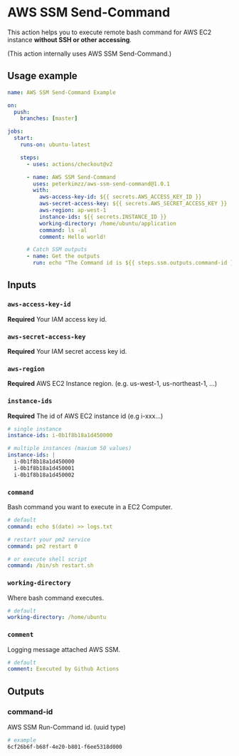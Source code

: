 # AWS SSM Send-Command

This action helps you to execute remote bash command for AWS EC2 instance **without SSH or other accessing**. 

(This action internally uses AWS SSM Send-Command.)


## Usage example

```yml
name: AWS SSM Send-Command Example

on:
  push:
    branches: [master]

jobs:
  start:
    runs-on: ubuntu-latest

    steps:
      - uses: actions/checkout@v2

      - name: AWS SSM Send-Command
        uses: peterkimzz/aws-ssm-send-command@1.0.1
        with:
          aws-access-key-id: ${{ secrets.AWS_ACCESS_KEY_ID }}
          aws-secret-access-key: ${{ secrets.AWS_SECRET_ACCESS_KEY }}
          aws-region: ap-west-1
          instance-ids: ${{ secrets.INSTANCE_ID }}
          working-directory: /home/ubuntu/application
          command: ls -al
          comment: Hello world!

      # Catch SSM outputs
      - name: Get the outputs
        run: echo "The Command id is ${{ steps.ssm.outputs.command-id }}"
```


## Inputs

### `aws-access-key-id`
**Required** Your IAM access key id.

### `aws-secret-access-key`
**Required** Your IAM secret access key id.

### `aws-region`
**Required** AWS EC2 Instance region. (e.g. us-west-1, us-northeast-1, ...)

### `instance-ids`
**Required** The id of AWS EC2 instance id (e.g i-xxx...)

```yml
# single instance
instance-ids: i-0b1f8b18a1d450000

# multiple instances (maxium 50 values)
instance-ids: | 
  i-0b1f8b18a1d450000
  i-0b1f8b18a1d450001
  i-0b1f8b18a1d450002
```


### `command`
Bash command you want to execute in a EC2 Computer.

```yml
# default 
command: echo $(date) >> logs.txt

# restart your pm2 service
command: pm2 restart 0

# or execute shell script
command: /bin/sh restart.sh
```

### `working-directory`
Where bash command executes.

```yml
# default
working-directory: /home/ubuntu
```

### `comment`

Logging message attached AWS SSM.

```yml
# default
comment: Executed by Github Actions
```


## Outputs

### command-id
AWS SSM Run-Command id. (uuid type)

``` bash
# example
6cf26b6f-b68f-4e20-b801-f6ee5318d000
```